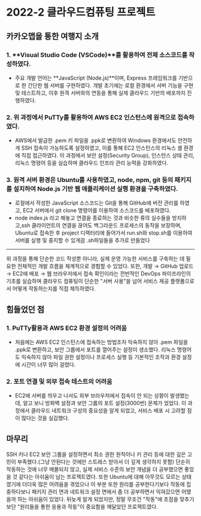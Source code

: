 # 2022-2 클라우드컴퓨팅 프로젝트
## 카카오맵을 통한 여행지 소개
### 1. **Visual Studio Code (VSCode)**를 활용하여 전체 소스코드를 작성하였다.
   - 주요 개발 언어는 **JavaScript (Node.js)**이며, Express 프레임워크를 기반으로 한 간단한 웹 서버를 구현하였다. 개발 초기에는 로컬 환경에서 서버 기능을 구현 및 테스트하고, 이후 원격 서버와의 연동을 통해 실제 클라우드 기반의 배포까지 진행하였다.
### 2. 위 과정에서 PuTTy를 활용하여 AWS EC2 인스턴스에 원격으로 접속하였다.
   - AWS에서 발급한 .pem 키 파일을 .ppk로 변환하여 Windows 환경에서도 안전하게 SSH 접속이 가능하도록 설정하였고, 이를 통해 EC2 인스턴스의 리눅스 셸 환경에 직접 접근하였다. 이 과정에서 보안 설정(Security Group), 인스턴스 상태 관리, 리눅스 명령어 등을 실습하며 클라우드 인프라 관리 능력을 강화하였다.
### 3. 원격 서버 환경은 Ubuntu를 사용하였고, node, npm, git 등의 패키지를 설치하여 Node.js 기반 웹 애플리케이션 실행 환경을 구축하였다.
   - 로컬에서 작성한 JavaScript 소스코드는 Git을 통해 GitHub에 버전 관리를 하였고, EC2 서버에서 git clone 명령어를 이용하여 소스코드를 배포하였다.
   - node index.js 라고 해놓고 연결을 종료하는 것과 비슷한 류의 실수들을 방지하고,ssh 클라이언트의 연결을 끊어도 백그라운드 프로세스의 동작을 보장하며, Ubuntu로 접속한 후 project 디렉터리에 들어가서 run.sh와 stop.sh를 이용하여 서버를 실행 및 중지할 수 있게끔 .sh파일들을 추가로 만들었다
<hr/>
위 과정을 통해 단순한 코드 작성뿐 아니라, 실제 운영 가능한 서비스를 구축하는 데 필요한 전체적인 개발 흐름을 체계적으로 경험할 수 있었다.
   또한, 개발 → GitHub 업로드 → EC2에 배포 → 웹 브라우저에서 접속 확인이라는 전반적인 DevOps 파이프라인의 기초를 실습하며 클라우드 컴퓨팅이 단순한 "서버 사용"을 넘어 서비스 제공 플랫폼으로서 어떻게 작동하는지를 직접 체득하였다.

## 힘들었던 점
### 1. PuTTy활용과 AWS EC2 환경 설정의 어려움
- 처음에는 AWS EC2 인스턴스에 접속하는 방법조차 익숙하지 않아 .pem 파일을 .ppk로 변환하고, 보안 그룹에서 포트를 열어주는 설정이 생소했다. 리눅스 명령어도 익숙하지 않아 파일 권한 설정이나 프로세스 실행 등 기본적인 조작과 환경 설정에 시간이 너무 많이 걸렸다.
### 2. 포트 연결 및 외부 접속 테스트의 어려움
- EC2에 서버를 띄우고 나서도 외부 브라우저에서 접속이 안 되는 상황이 발생했는데, 알고 보니 방화벽 설정과 보안 그룹의 포트 설정(3000번) 문제가 었었다. 이 과정에서 클라우드 네트워크 구성의 중요성을 알게 되었고, 서비스 배포 시 고려할 점이 많다는 것을 실감했다.

## 마무리
SSH 키나 EC2 보안 그룹을 설정하면서 최소 권한 원칙이나 키 관리 등에 대한 깊은 고민이 부족했다.(그냥 안된다는 것에만 스트레스 받아서 더 깊게 생각하지 못함) 단순히 작동하는 것에 너무 매몰되지 않고, 실제 서비스 수준의 보안 개념을 더 공부했으면 좋았을 것 같다는 아쉬움이 남는 프로젝트였다. 또한 Ubuntu에 대해 아무것도 모르는 상태였기에 더더욱 많은 어려움을 겪었으나 이 부분 또한 원리를 공부한다기보다 작동에 집중하다보니 패키지 관리 면과 네트워크 설정 면에서 좀 더 공부하면서 익혀갔으면 어땠을까 하는 아쉬움이 있었다. 뒤늦게 알게 되었지만, 정말 무조건 "작동"에 초점을 맞추기보단 "원리들을 통한 응용과 작동"이 중요함을 깨달았던 프로젝트였다.
